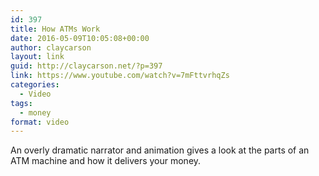 ```yaml
---
id: 397
title: How ATMs Work
date: 2016-05-09T10:05:08+00:00
author: claycarson
layout: link
guid: http://claycarson.net/?p=397
link: https://www.youtube.com/watch?v=7mFttvrhqZs
categories: 
  - Video
tags:
  - money
format: video
---
```

An overly dramatic narrator and animation gives a look at the parts of an ATM machine and how it delivers your money.